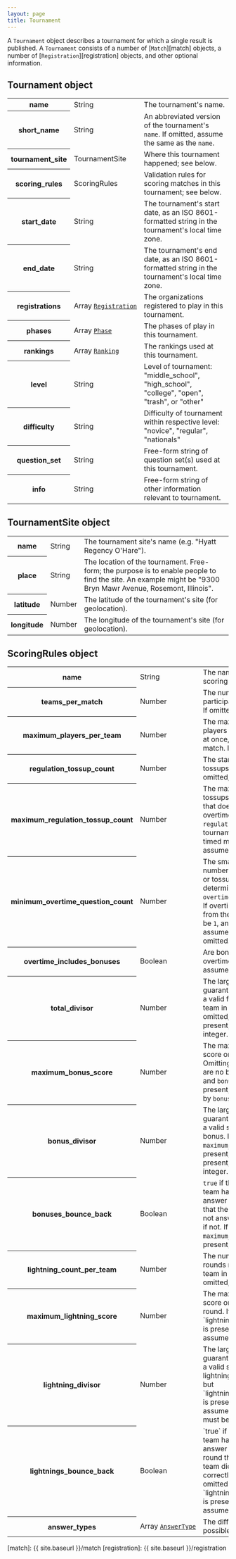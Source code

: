```yaml
---
layout: page
title: Tournament
---
```

A `Tournament` object describes a tournament for which a single result is published. A `Tournament` consists of a number of [`Match`][match] objects, a number of [`Registration`][registration] objects, and other optional information.

## Tournament object

<table class="fields"><tbody>
  <tr class="required">
    <th>name</th>
    <td class="type">String</td>
    <td>The tournament's name.</td>
  </tr>
  <tr class="optional">
    <th>short_name</th>
    <td class="type">String</td>
    <td>An abbreviated version of the tournament's <code>name</code>. If omitted, assume the same as the <code>name</code>.</td>
  </tr>
  <tr class="optional">
    <th>tournament_site</th>
    <td class="type">TournamentSite</td>
    <td>Where this tournament happened; see below.</td>
  </tr>
  <tr class="optional">
    <th>scoring_rules</th>
    <td class="type">ScoringRules</td>
    <td>Validation rules for scoring matches in this tournament; see below.</td>
  </tr>
  <tr class="optional">
    <th>start_date</th>
    <td class="type">String</td>
    <td>The tournament's start date, as an ISO 8601-formatted string in the tournament's local time zone.</td>
  </tr>
  <tr class="optional">
    <th>end_date</th>
    <td class="type">String</td>
    <td>The tournament's end date, as an ISO 8601-formatted string in the tournament's local time zone.</td>
  </tr>
  <tr class="optional">
    <th>registrations</th>
    <td class="type"><nobr>Array <code><a href="{{ site.baseurl }}/registration">Registration</a></code></nobr></td>
    <td>The organizations registered to play in this tournament.</td>
  </tr>
  <tr class="optional">
    <th>phases</th>
    <td class="type"><nobr>Array <code><a href="{{ site.baseurl }}/phase">Phase</a></code></nobr></td>
    <td>The phases of play in this tournament.</td>
  </tr>
  <tr class="optional">
    <th>rankings</th>
    <td class="type"><nobr>Array <code><a href="{{ site.baseurl }}/ranking">Ranking</a></code></nobr></td>
    <td>The rankings used at this tournament.</td>
  </tr>
  <tr class="optional">
    <th>level</th>
    <td class="type"><nobr>String</nobr></td>
    <td>Level of tournament: "middle_school", "high_school", "college", "open", "trash", or "other"</td>
  </tr>
  <tr class="optional">
    <th>difficulty</th>
    <td class="type"><nobr>String</nobr></td>
    <td>Difficulty of tournament within respective level: "novice", "regular", "nationals"</td>
  </tr>
  <tr class="optional">
    <th>question_set</th>
    <td class="type"><nobr>String</nobr></td>
    <td>Free-form string of question set(s) used at this tournament.</td>
  </tr>
  <tr class="optional">
    <th>info</th>
    <td class="type"><nobr>String</nobr></td>
    <td>Free-form string of other information relevant to tournament.</td>
  </tr>
</tbody></table>

## TournamentSite object

<table class="fields"><tbody>
  <tr class="required">
    <th>name</th>
    <td class="type">String</td>
    <td>The tournament site's name (e.g. "Hyatt Regency O'Hare").</td>
  </tr>
  <tr class="optional">
    <th>place</th>
    <td class="type">String</td>
    <td>The location of the tournament. Free-form; the purpose is to enable people to find the site. An example might be "9300 Bryn Mawr Avenue, Rosemont, Illinois".</td>
  </tr>
  <tr class="optional">
    <th>latitude</th>
    <td class="type">Number</td>
    <td>The latitude of the tournament's site (for geolocation).</td>
  </tr>
  <tr class="optional">
    <th>longitude</th>
    <td class="type">Number</td>
    <td>The longitude of the tournament's site (for geolocation).</td>
  </tr>
</tbody></table>

## ScoringRules object

<table class="fields"><tbody>
  <tr>
    <th>name</th>
    <td class="type">String</td>
    <td>The name for this set of scoring rules.</td>
  </tr>
  <tr class="optional">
    <th>teams_per_match</th>
    <td class="type">Number</td>
    <td>The number of teams that participates in each match. If omitted, assume <code>2</code>.</td>
  </tr>
  <tr class="optional">
    <th>maximum_players_per_team</th>
    <td class="type">Number</td>
    <td>The maximum number of players that may be active at once, per team, in a match. If omitted, assume <code>4</code>.</td>
  </tr>
  <tr class="optional">
    <th>regulation_tossup_count</th>
    <td class="type">Number</td>
    <td>The standard number of tossups heard in a match. If omitted, assume <code>20</code>.</td>
  </tr>
  <tr class="optional">
    <th>maximum_regulation_tossup_count</th>
    <td class="type">Number</td>
    <td>The maximum number of tossups heard in a match that does not go into overtime. (Different from <code>regulation_tossup_count</code> for tournaments that used timed matches.) If omitted, assume <code>20</code>.</td>
  </tr>
  <tr class="optional">
    <th>minimum_overtime_question_count</th>
    <td class="type">Number</td>
    <td>The smallest possible number of overtime tossups or tossup-bonus cycles (as determined by <code>overtime_includes_bonuses</code>). If overtime is sudden death from the beginning, this will be <code>1</code>, and that is the value assumed if this field is omitted.</td>
  </tr>
  <tr class="optional">
    <th>overtime_includes_bonuses</th>
    <td class="type">Boolean</td>
    <td>Are bonuses used in overtime? If omitted, assume <code>false</code>.</td>
  </tr>
  <tr class="optional">
    <th>total_divisor</th>
    <td class="type">Number</td>
    <td>The largest integer that is guaranteed to be a factor of a valid final score for one team in one match. If omitted, assume <code>5</code>. If present, must be a positive integer.</td>
  </tr>
  <tr class="optional">
    <th>maximum_bonus_score</th>
    <td class="type">Number</td>
    <td>The maximum possible score on a single bonus. Omitting this means there are no bonuses. If present and <code>bonus_divisor</code> is present, must be divisible by <code>bonus_divisor</code>.</td>
  </tr>
  <tr class="optional">
    <th>bonus_divisor</th>
    <td class="type">Number</td>
    <td>The largest integer that is guaranteed to be a factor of a valid score on a single bonus. If omitted but <code>maximum_bonus_score</code> is present, assume <code>10</code>. If present, must be a positive integer.</td>
  </tr>
  <tr class="optional">
    <th>bonuses_bounce_back</th>
    <td class="type">Boolean</td>
    <td><code>true</code> if the non-controlling team has an opportunity to answer parts of a bonus that the controlling team did not answer correctly; <code>false</code> if not. If omitted but <code>maximum_bonus_score</code> is present, assume <code>false</code>.</td>
  </tr>
  <tr class="optional">
    <th>lightning_count_per_team</th>
    <td class="type">Number</td>
    <td>The number of lightning rounds received by each team in each game. If omitted, assume <code>0</code>.</td>
  </tr>
  <tr class="optional">
    <th>maximum_lightning_score</th>
    <td class="type">Number</td>
    <td>The maximum possible score on a single lightning round. If omitted but `lightning_count_per_team` is present and positive, assume `100`.</td>
  </tr>
  <tr class="optional">
    <th>lightning_divisor</th>
    <td class="type">Number</td>
    <td>The largest integer that is guaranteed to be a factor of a valid score on a single lightning round. If omitted but `lightning_count_per_team` is present and positive, assume `10`. If present, must be a positive integer.</td>
  </tr>
  <tr class="optional">
    <th>lightnings_bounce_back</th>
    <td class="type">Boolean</td>
    <td>`true` if the non-controlling team has an opportunity to answer parts of a lightning round that the controlling team did not answer correctly; `false` if not. If omitted but `lightning_count_per_team` is present and positive, assume `true`.</td>
  </tr>
  <tr class="required">
    <th>answer_types</th>
    <td class="type"><nobr>Array <code><a href="{{ site.baseurl }}/answer_type">AnswerType</a></code></nobr></td>
    <td>The different answer types possible in this tournament.</td>
  </tr>
</tbody></table>

[match]: {{ site.baseurl }}/match
[registration]: {{ site.baseurl }}/registration
